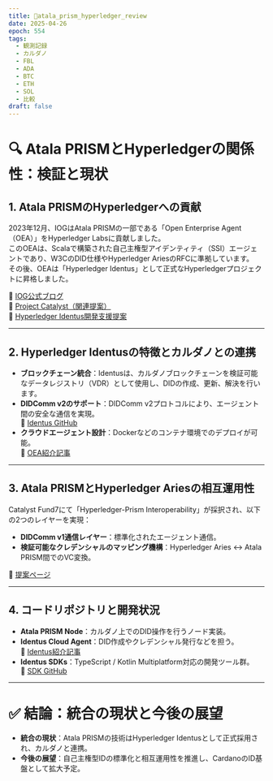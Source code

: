 ```yaml
---
title: 🚀atala_prism_hyperledger_review
date: 2025-04-26
epoch: 554
tags:
  - 観測記録
  - カルダノ
  - FBL
  - ADA
  - BTC
  - ETH
  - SOL
  - 比較
draft: false
---
```


# 🔍 Atala PRISMとHyperledgerの関係性：検証と現状

## 1. **Atala PRISMのHyperledgerへの貢献**

2023年12月、IOGはAtala PRISMの一部である「Open Enterprise Agent（OEA）」をHyperledger Labsに貢献しました。  
このOEAは、Scalaで構築された自己主権型アイデンティティ（SSI）エージェントであり、W3CのDID仕様やHyperledger AriesのRFCに準拠しています。  
その後、OEAは「Hyperledger Identus」として正式なHyperledgerプロジェクトに昇格しました。  

🔗 [IOG公式ブログ](https://iohk.io/en/blog/posts/2023/12/04/iog-contributes-atala-prism-to-hyperledger-foundation/?utm_source=chatgpt.com)  
🔗 [Project Catalyst（関連提案）](https://projectcatalyst.io/funds/9/cross-chain-collaboration/atala-prism-zkp-hyperledger-aries?utm_source=chatgpt.com)  
🔗 [Hyperledger Identus開発支援提案](https://projectcatalyst.io/funds/12/cardano-open-developers/hyperledger-identus-feature-development?utm_source=chatgpt.com)

---

## 2. **Hyperledger Identusの特徴とカルダノとの連携**

- **ブロックチェーン統合**：Identusは、カルダノブロックチェーンを検証可能なデータレジストリ（VDR）として使用し、DIDの作成、更新、解決を行います。  
- **DIDComm v2のサポート**：DIDComm v2プロトコルにより、エージェント間の安全な通信を実現。  
🔗 [Identus GitHub](https://github.com/hyperledger-identus/identus?utm_source=chatgpt.com)  
- **クラウドエージェント設計**：Dockerなどのコンテナ環境でのデプロイが可能。  
🔗 [OEA紹介記事](https://www.lfdecentralizedtrust.org/blog/introducing-open-enterprise-agent-a-new-hyperledger-lab-for-self-sovereign-digital-identity-dapps?utm_source=chatgpt.com)

---

## 3. **Atala PRISMとHyperledger Ariesの相互運用性**

Catalyst Fund7にて「Hyperledger-Prism Interoperability」が採択され、以下の2つのレイヤーを実現：

- **DIDComm v1通信レイヤー**：標準化されたエージェント通信。
- **検証可能なクレデンシャルのマッピング機構**：Hyperledger Aries ↔ Atala PRISM間でのVC変換。

🔗 [提案ページ](https://projectcatalyst.io/funds/7/accelerate-decentralized-identity/hyperledger-prism-interoperability?utm_source=chatgpt.com)

---

## 4. **コードリポジトリと開発状況**

- **Atala PRISM Node**：カルダノ上でのDID操作を行うノード実装。  
- **Identus Cloud Agent**：DID作成やクレデンシャル発行などを担う。  
🔗 [Identus紹介記事](https://iohk.io/blog/posts/2025/01/27/hyperledger-identus-then-now-and-tomorrow/?utm_source=chatgpt.com)  
- **Identus SDKs**：TypeScript / Kotlin Multiplatform対応の開発ツール群。  
🔗 [SDK GitHub](https://github.com/hyperledger-identus/sdk-kmp?utm_source=chatgpt.com)

---

# ✅ 結論：統合の現状と今後の展望

- **統合の現状**：Atala PRISMの技術はHyperledger Identusとして正式採用され、カルダノと連携。
- **今後の展望**：自己主権型IDの標準化と相互運用性を推進し、CardanoのID基盤として拡大予定。
